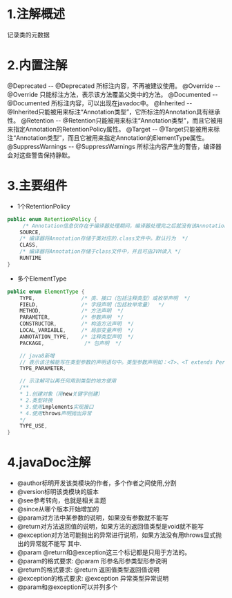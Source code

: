 # 1.注解概述
记录类的元数据

# 2.内置注解
@Deprecated  -- @Deprecated 所标注内容，不再被建议使用。
@Override    -- @Override 只能标注方法，表示该方法覆盖父类中的方法。
@Documented  -- @Documented 所标注内容，可以出现在javadoc中。
@Inherited   -- @Inherited只能被用来标注“Annotation类型”，它所标注的Annotation具有继承性。
@Retention   -- @Retention只能被用来标注“Annotation类型”，而且它被用来指定Annotation的RetentionPolicy属性。
@Target      -- @Target只能被用来标注“Annotation类型”，而且它被用来指定Annotation的ElementType属性。
@SuppressWarnings -- @SuppressWarnings 所标注内容产生的警告，编译器会对这些警告保持静默。

# 3.主要组件
- 1个RetentionPolicy
```java
public enum RetentionPolicy {
     /* Annotation信息仅存在于编译器处理期间，编译器处理完之后就没有该Annotation信息了  */
    SOURCE,           
    /* 编译器将Annotation存储于类对应的.class文件中。默认行为  */
    CLASS,             
    /* 编译器将Annotation存储于class文件中，并且可由JVM读入 */
    RUNTIME           
}
```
- 多个ElementType
```java
public enum ElementType {
    TYPE,               /* 类、接口（包括注释类型）或枚举声明  */
    FIELD,              /* 字段声明（包括枚举常量）  */
    METHOD,             /* 方法声明  */
    PARAMETER,          /* 参数声明  */
    CONSTRUCTOR,        /* 构造方法声明  */
    LOCAL_VARIABLE,     /* 局部变量声明  */
    ANNOTATION_TYPE,    /* 注释类型声明  */
    PACKAGE,             /* 包声明  */

    // java8新增
    // 表示该注解能写在类型参数的声明语句中。类型参数声明如：<T>、<T extends Person>
    TYPE_PARAMETER,

    // 示注解可以再任何用到类型的地方使用
    /**
    * 1.创建对象（用new关键字创建）
    * 2.类型转换
    * 3.使用implements实现接口
    * 4.使用throws声明抛出异常
    */
    TYPE_USE,
}
```

# 4.javaDoc注解
- @author标明开发该类模块的作者，多个作者之间使用,分割
- @version标明该类模块的版本
- @see参考转向，也就是相关主题
- @since从哪个版本开始增加的
- @param对方法中某参数的说明，如果没有参数就不能写
- @return对方法返回值的说明，如果方法的返回值类型是void就不能写
- @exception对方法可能抛出的异常进行说明，如果方法没有用throws显式抛出的异常就不能写 其中.
- @param @return和@exception这三个标记都是只用于方法的。
- @param的格式要求: @param 形参名形参类型形参说明
- @return的格式要求: @return 返回值类型返回值说明
- @exception的格式要求: @exception 异常类型异常说明
- @param和@exception可以并列多个
